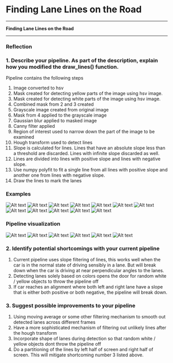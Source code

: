 # **Finding Lane Lines on the Road** 

---

**Finding Lane Lines on the Road**


[//]: # (Image References)

[image1]: ./examples/grayscale.jpg "Grayscale"

---

### Reflection

### 1. Describe your pipeline. As part of the description, explain how you modified the draw_lines() function.

Pipeline contains the following steps

1. Image converted to hsv
2. Mask created for detecting yellow parts of the image using hsv image.
3. Mask created for detecting white parts of the image using hsv image.
4. Combined mask from 2 and 3 created
5. Grayscale image created from original image
6. Mask from 4 applied to the grayscale image
7. Gaussian blur applied to masked image
8. Canny filter applied
9. Region of interest used to narrow down the part of the image to be examined
10. Hough transform used to detect lines
11. Slope is calculated for lines. Lines that have an absolute slope less than a threshold are discarded. Lines with infinite slope discarded as well.
11. Lines are divided into lines with positive slope and lines with negative slope.
12. Use numpy polyfit to fit a single line from all lines with positive slope and another one from lines with negative slope.
13. Draw the lines to mark the lanes


### Examples

![Alt text](/test_images/solidWhiteCurve.jpg?raw=true "")
![Alt text](/test_images_output/solidWhiteCurve.jpg?raw=true "")
![Alt text](/test_images/solidWhiteRight.jpg?raw=true "")
![Alt text](/test_images_output/solidWhiteRight.jpg?raw=true "")
![Alt text](/test_images/solidYellowCurve.jpg?raw=true "")
![Alt text](/test_images_output/solidYellowCurve.jpg?raw=true "")
![Alt text](/test_images/solidYellowCurve2.jpg?raw=true "")
![Alt text](/test_images_output/solidYellowCurve2.jpg?raw=true "")
![Alt text](/test_images/solidYellowLeft.jpg?raw=true "")
![Alt text](/test_images_output/solidYellowLeft.jpg?raw=true "")
![Alt text](/test_images/whiteCarLaneSwitch.jpg?raw=true "")
![Alt text](/test_images_output/whiteCarLaneSwitch.jpg?raw=true "")

### Pipeline visualization

![Alt text](/debug/debug_solidWhiteCurve.jpg?raw=true "")
![Alt text](/debug/debug_solidWhiteRight.jpg?raw=true "")
![Alt text](/debug/debug_solidYellowCurve.jpg?raw=true "")
![Alt text](/debug/debug_solidYellowCurve2.jpg?raw=true "")
![Alt text](/debug/debug_solidYellowLeft.jpg?raw=true "")
![Alt text](/debug/debug_whiteCarLaneSwitch.jpg?raw=true "")


### 2. Identify potential shortcomings with your current pipeline

1. Current pipeline uses slope filtering of lines, this works well when the car is in the normal state of driving sensibly in a lane. But will break down when the car is driving at near perpendicular angles to the lanes.
2. Detecting lanes solely based on colors opens the door for random white / yellow objects to throw the pipeline off
3. If car reaches an alignment where both left and right lane have a slope that is either both positive or both negative, the pipeline will break down. 

### 3. Suggest possible improvements to your pipeline

1. Using moving average or some other filtering mechanism to smooth out detected lanes across different frames
2. Have a more sophisticated mechanism of filtering out unlikely lines after the hough transform
3. Incorporate shape of lanes during detection so that random white / yellow objects dont throw the pipeline off
4. Do a partitioning of the lines by left half of screen and right half of screen. This will mitigate shortcoming number 3 listed above.
